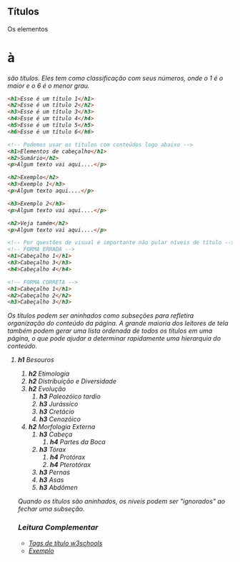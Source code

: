 ## Títulos

Os elementos <h1> à <h6> são títulos. Eles tem como classificação com seus números, onde o 1 é o maior e o 6 é o menor grau.

```html
<h1>Esse é um título 1</h1>
<h2>Esse é um título 2</h2>
<h3>Esse é um título 3</h3>
<h4>Esse é um título 4</h4>
<h5>Esse é um título 5</h5>
<h6>Esse é um título 6</h6>

<!-- Podemos usar os títulos com conteúdos logo abaixo -->
<h1>Elementos de cabeçalho</h1>
<h2>Sumário</h2>
<p>Algum texto vai aqui....</p>

<h2>Exemplo</h2>
<h3>Exemplo 1</h3>
<p>Algum texto aqui....</p>

<h3>Exemplo 2</h3>
<p>Algum texto vai aqui....</p>

<h2>Veja tamém</h2>
<p>Algum texto vai aqui....</p>

<!-- Por questões de visual é importante não pular níveis de título -->
<!-- FORMA ERRADA -->
<h1>Cabeçalho 1</h1>
<h3>Cabeçalho 3</h3>
<h4>Cabeçalho 4</h4>

<!-- FORMA CORRETA -->
<h1>Cabeçalho 1</h1>
<h2>Cabeçalho 2</h2>
<h3>Cabeçalho 3</h3>
```

Os títulos podem ser aninhados como subseções para refletira organização do conteúdo da página. A grande maioria dos leitores de tela também podem gerar uma lista ordenada de todos os títulos em uma página, o que pode ajudar a determinar rapidamente uma hierarquia do conteúdo.

1. **h1** Besouros

   1. **h2** Etimologia
   2. **h2** Distribuição e Diversidade
   3. **h2** Evolução
      1. **h3** Paleozóico tardio
      2. **h3** Jurássico
      3. **h3** Cretácio
      4. **h3** Cenozóico
   4. **h2** Morfologia Externa
      1. **h3** Cabeça
         1. **h4** Partes da Boca
      2. **h3** Tórax
         1. **h4** Protórax
         2. **h4** Pterotórax
      3. **h3** Pernas
      4. **h3** Asas
      5. **h3** Abdômen
   
   Quando os títulos são aninhados, os níveis podem ser "ignorados" ao fechar uma subseção.
   
   ### Leitura Complementar
   
   - [Tags de título w3schools](https://www.w3schools.com/html/html_headings.asp)
   - [Exemplo](https://www.w3schools.com/tags/tryit.asp?filename=tryhtml_headers)